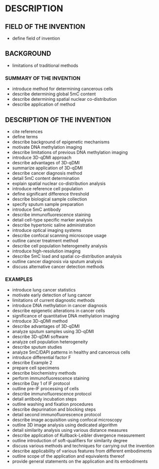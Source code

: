 # DESCRIPTION

## FIELD OF THE INVENTION

- define field of invention

## BACKGROUND

- limitations of traditional methods

### SUMMARY OF THE INVENTION

- introduce method for determining cancerous cells
- describe determining global 5mC content
- describe determining spatial nuclear co-distribution
- describe application of method

## DESCRIPTION OF THE INVENTION

- cite references
- define terms
- describe background of epigenetic mechanisms
- motivate DNA methylation imaging
- describe limitations of previous DNA methylation imaging
- introduce 3D-qDMI approach
- describe advantages of 3D-qDMI
- summarize application of 3D-qDMI
- describe cancer diagnosis method
- detail 5mC content determination
- explain spatial nuclear co-distribution analysis
- introduce reference cell population
- define significant difference threshold
- describe biological sample collection
- specify sputum sample preparation
- introduce 5mC antibody
- describe immunofluorescence staining
- detail cell-type specific marker analysis
- describe hypertonic saline administration
- introduce optical imaging systems
- describe confocal scanning microscope usage
- outline cancer treatment method
- describe cell population heterogeneity analysis
- introduce high-resolution imaging
- describe 5mC load and spatial co-distribution analysis
- outline cancer diagnosis via sputum analysis
- discuss alternative cancer detection methods

### EXAMPLES

- introduce lung cancer statistics
- motivate early detection of lung cancer
- limitations of current diagnostic methods
- introduce DNA methylation in cancer diagnosis
- describe epigenetic alterations in cancer cells
- significance of quantitative DNA methylation imaging
- introduce 3D-qDMI method
- describe advantages of 3D-qDMI
- analyze sputum samples using 3D-qDMI
- describe 3D-qDMI software
- analyze cell population heterogeneity
- describe sputum studies
- analyze 5mC/DAPI patterns in healthy and cancerous cells
- introduce differential factor F
- describe Example 2
- prepare cell specimens
- describe biochemistry methods
- perform immunofluorescence staining
- describe Day 1 of IF protocol
- outline pre-IF processing of cells
- describe immunofluorescence protocol
- detail antibody incubation steps
- outline washing and fixation procedures
- describe depurination and blocking steps
- detail second immunofluorescence protocol
- describe image acquisition using confocal microscopy
- outline 3D image analysis using dedicated algorithm
- detail similarity analysis using various distance measures
- describe application of Kullback-Leibler divergence measurement
- outline introduction of soft-qualifiers for similarity degree
- discuss various methods and techniques for carrying out the invention
- describe applicability of various features from different embodiments
- outline scope of the application and equivalents thereof
- provide general statements on the application and its embodiments

